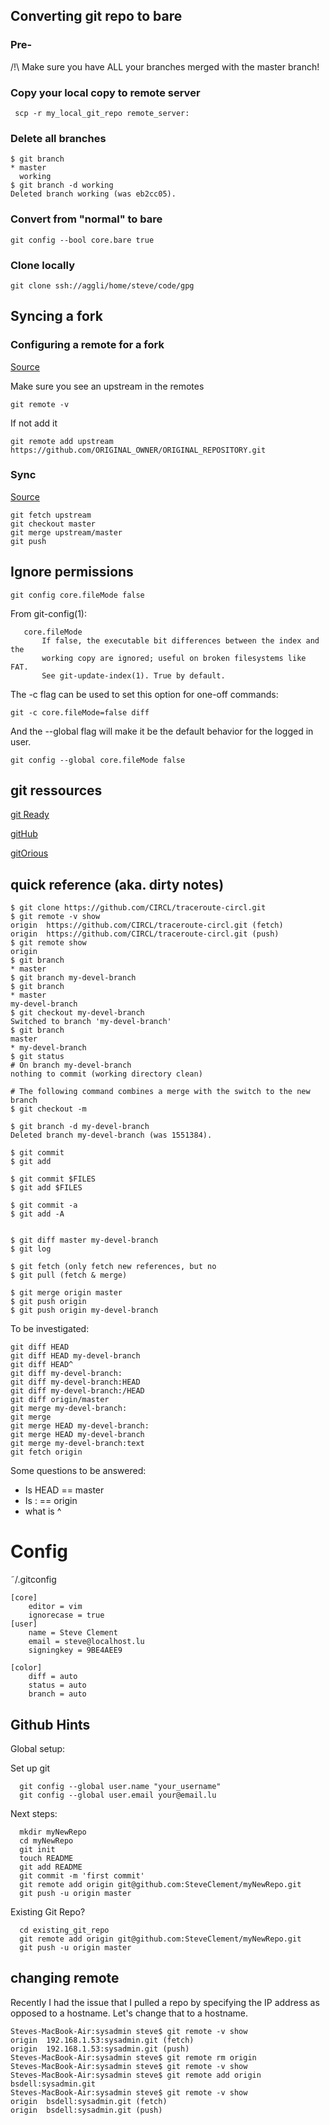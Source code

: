 ## Converting git repo to bare

### Pre-

/!\ Make sure you have ALL your branches merged with the master branch!

### Copy your local copy to remote server

```
 scp -r my_local_git_repo remote_server:
```

### Delete all branches

```
$ git branch
* master
  working
$ git branch -d working
Deleted branch working (was eb2cc05).
```

### Convert from "normal" to bare

```
git config --bool core.bare true
```

### Clone locally

```
git clone ssh://aggli/home/steve/code/gpg
```

## Syncing a fork

### Configuring a remote for a fork

[Source](https://help.github.com/articles/configuring-a-remote-for-a-fork/)

Make sure you see an upstream in the remotes

```
git remote -v
```

If not add it

```
git remote add upstream https://github.com/ORIGINAL_OWNER/ORIGINAL_REPOSITORY.git
```

### Sync

[Source](https://help.github.com/articles/syncing-a-fork/)

```
git fetch upstream
git checkout master
git merge upstream/master
git push
```

## Ignore permissions

```
git config core.fileMode false
```

From git-config(1):

```
   core.fileMode
       If false, the executable bit differences between the index and the
       working copy are ignored; useful on broken filesystems like FAT.
       See git-update-index(1). True by default.
```

The -c flag can be used to set this option for one-off commands:

```
git -c core.fileMode=false diff
```

And the --global flag will make it be the default behavior for the logged in user.

```
git config --global core.fileMode false
```

## git ressources

[git Ready](http://gitready.com)

[gitHub](http://github.com)

[gitOrious](https://gitorious.org/)

## quick reference (aka. dirty notes)

```
$ git clone https://github.com/CIRCL/traceroute-circl.git
$ git remote -v show
origin  https://github.com/CIRCL/traceroute-circl.git (fetch)
origin  https://github.com/CIRCL/traceroute-circl.git (push)
$ git remote show
origin
$ git branch
* master
$ git branch my-devel-branch
$ git branch
* master
my-devel-branch
$ git checkout my-devel-branch
Switched to branch 'my-devel-branch'
$ git branch
master
* my-devel-branch
$ git status
# On branch my-devel-branch
nothing to commit (working directory clean)

# The following command combines a merge with the switch to the new branch
$ git checkout -m

$ git branch -d my-devel-branch
Deleted branch my-devel-branch (was 1551384).

$ git commit
$ git add

$ git commit $FILES
$ git add $FILES

$ git commit -a
$ git add -A


$ git diff master my-devel-branch
$ git log

$ git fetch (only fetch new references, but no
$ git pull (fetch & merge)

$ git merge origin master
$ git push origin
$ git push origin my-devel-branch
```

To be investigated:

```
git diff HEAD
git diff HEAD my-devel-branch
git diff HEAD^
git diff my-devel-branch:
git diff my-devel-branch:HEAD
git diff my-devel-branch:/HEAD
git diff origin/master
git merge my-devel-branch:
git merge
git merge HEAD my-devel-branch:
git merge HEAD my-devel-branch
git merge my-devel-branch:text
git fetch origin
```

Some questions to be answered:

* Is HEAD == master
* Is : == origin
* what is ^

# Config

˜/.gitconfig
```
[core]
    editor = vim
    ignorecase = true
[user]
    name = Steve Clement
    email = steve@localhost.lu
    signingkey = 9BE4AEE9

[color]
    diff = auto
    status = auto
    branch = auto
```


## Github Hints

Global setup:

Set up git
```
  git config --global user.name "your_username"
  git config --global user.email your@email.lu
```

Next steps:

```
  mkdir myNewRepo
  cd myNewRepo
  git init
  touch README
  git add README
  git commit -m 'first commit'
  git remote add origin git@github.com:SteveClement/myNewRepo.git
  git push -u origin master
```

Existing Git Repo?

```
  cd existing_git_repo
  git remote add origin git@github.com:SteveClement/myNewRepo.git
  git push -u origin master
```

## changing remote

Recently I had the issue that I pulled a repo by specifying the IP address as opposed to a hostname.
Let's change that to a hostname.

```
Steves-MacBook-Air:sysadmin steve$ git remote -v show
origin  192.168.1.53:sysadmin.git (fetch)
origin  192.168.1.53:sysadmin.git (push)
Steves-MacBook-Air:sysadmin steve$ git remote rm origin
Steves-MacBook-Air:sysadmin steve$ git remote -v show
Steves-MacBook-Air:sysadmin steve$ git remote add origin bsdell:sysadmin.git
Steves-MacBook-Air:sysadmin steve$ git remote -v show
origin  bsdell:sysadmin.git (fetch)
origin  bsdell:sysadmin.git (push)
```
